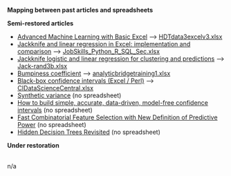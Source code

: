 <b>Mapping between past articles and spreadsheets</b>
<p>
  <b>Semi-restored articles</b> 
<ul>
  <li><a href="https://www.datasciencecentral.com/advanced-machine-learning-with-basic-excel/">Advanced Machine Learning with Basic Excel</a> --> 
  <a href="https://github.com/VincentGranville/Machine-Learning/blob/main/Spreadsheets/HDTdata3excelv3.xlsx">HDTdata3excelv3.xlsx</li>
  <li><a href="https://www.vgranville.com/2022/03/jackknife-and-linear-regression-in.html">Jackknife and linear regression in Excel: implementation and comparison</a> --> <a href="https://github.com/VincentGranville/Machine-Learning/blob/main/Spreadsheets/JobSkills_Python_R_SQL_Sec.xlsx">JobSkills_Python_R_SQL_Sec.xlsx</a></li>
  <li><a href="https://www.vgranville.com/2022/03/jackknife-logistic-and-linear.html">Jackknife logistic and linear regression for clustering and predictions</a> -->   <a href="https://github.com/VincentGranville/Machine-Learning/blob/main/Spreadsheets/Jack-rand3b.xlsx">Jack-rand3b.xlsx</a></li>
  <li><a href="https://www.vgranville.com/2022/03/bumpiness-coefficient.html">Bumpiness coefficient</a> --> <a href="https://github.com/VincentGranville/Machine-Learning/blob/main/Spreadsheets/analyticbridgetraining1.xlsx">analyticbridgetraining1.xlsx</a></li>
  <li><a href="https://www.vgranville.com/2022/03/black-box-confidence-intervals-excel.html">Black-box confidence intervals (Excel / Perl)</a> --> <a href="https://github.com/VincentGranville/Machine-Learning/blob/main/Spreadsheets/CIDataScienceCentral.xlsx">CIDataScienceCentral.xlsx</a></li>
  <li><a href="https://www.vgranville.com/2022/03/a-synthetic-variance-designed-for.html">Synthetic variance</a> (no spreadsheet) </li>
  <li><a href="https://www.vgranville.com/2022/03/an-updated-version-with-source-code-and.html">How to build simple, accurate, data-driven, model-free confidence intervals</a> (no spreadsheet)
  <li><a href="https://www.vgranville.com/2022/03/fast-combinatorial-feature-selection.html">Fast Combinatorial Feature Selection with New Definition of Predictive Power</a> (no spreadsheet)</li>
  <li><a href="https://www.vgranville.com/2022/03/hidden-decision-trees-revisited-2013.html">Hidden Decision Trees Revisited</a> (no spreadsheet) </li>
</ul>
<b>Under restoration</b><br>
&nbsp;
<p>
n/a

